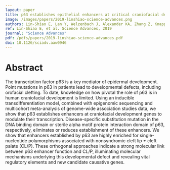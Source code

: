 ```yaml
---
layout: paper
title: p63 establishes epithelial enhancers at critical craniofacial development genes
image: /images/papers/2019-linshiao-science-advances.png
authors: Lin-Shiao E, Lan Y, Welzenbach J, Alexander KA, Zhang Z, Knapp M, Mangold E, Sammons M, Ludwig KU, and Berger SL
ref: Lin-Shiao E, et al. Science Advances, 2019
journal: "Science Advances"
pdf: /pdfs/papers/2019-linshiao-science-advances.pdf
doi: 10.1126/sciadv.aaw0946
---
```


# Abstract

The transcription factor p63 is a key mediator of epidermal development. Point mutations in p63 in patients lead
to developmental defects, including orofacial clefting. To date, knowledge on how pivotal the role of p63 is in
human craniofacial development is limited. Using an inducible transdifferentiation model, combined with epigenomic sequencing and multicohort meta-analysis of genome-wide association studies data, we show that p63
establishes enhancers at craniofacial development genes to modulate their transcription. Disease-specific substitution mutation in the DNA binding domain or sterile alpha motif protein interaction domain of p63, respectively,
eliminates or reduces establishment of these enhancers. We show that enhancers established by p63 are highly
enriched for single-nucleotide polymorphisms associated with nonsyndromic cleft lip ± cleft palate (CL/P). These
orthogonal approaches indicate a strong molecular link between p63 enhancer function and CL/P, illuminating
molecular mechanisms underlying this developmental defect and revealing vital regulatory elements and new candidate causative genes.
